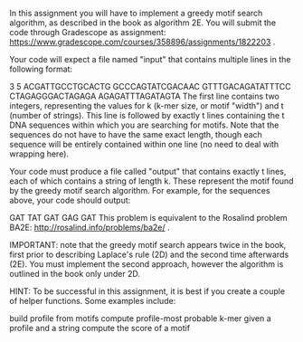 In this assignment you will have to implement a greedy motif search algorithm, as described in the book as algorithm 2E.  You will submit the code through Gradescope as assignment: https://www.gradescope.com/courses/358896/assignments/1822203 .

Your code will expect a file named "input" that contains multiple lines in the following format:

3 5
ACGATTGCCTGCACTG
GCCCAGTATCGACAAC
GTTTGACAGATATTTCC
CTAGAGGGACTAGAGA
AGAGATTTAGATAGTA
The first line contains two integers, representing the values for k (k-mer size, or motif "width") and t (number of strings).  This line is followed by exactly t lines containing the t DNA sequences within which you are searching for motifs.  Note that the sequences do not have to have the same exact length, though each sequence will be entirely contained within one line (no need to deal with wrapping here).

Your code must produce a file called "output" that contains exactly t lines, each of which contains a string of length k. These represent the motif found by the greedy motif search algorithm.  For example, for the sequences above, your code should output:

GAT
TAT
GAT
GAG
GAT
This problem is equivalent to the Rosalind problem BA2E: http://rosalind.info/problems/ba2e/ .

IMPORTANT: note that the greedy motif search appears twice in the book, first prior to describing Laplace's rule (2D) and the second time afterwards (2E).  You must implement the second approach, however the algorithm is outlined in the book only under 2D.

HINT: To be successful in this assignment, it is best if you create a couple of helper functions. Some examples include:

build profile from motifs
compute profile-most probable k-mer given a profile and a string
compute the score of a motif

